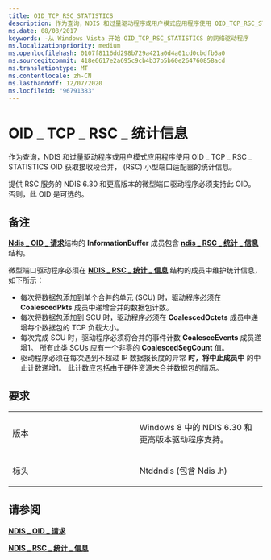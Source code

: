 ```yaml
---
title: OID_TCP_RSC_STATISTICS
description: 作为查询，NDIS 和过量驱动程序或用户模式应用程序使用 OID_TCP_RSC_STATISTICS OID 来获取 (RSC) 小型端口适配器统计信息的接收段合并。
ms.date: 08/08/2017
keywords: -从 Windows Vista 开始 OID_TCP_RSC_STATISTICS 的网络驱动程序
ms.localizationpriority: medium
ms.openlocfilehash: 0107f8116dd298b729a421a0d4a01cd0cbdfb6a0
ms.sourcegitcommit: 418e6617e2a695c9cb4b37b5b60e264760858acd
ms.translationtype: MT
ms.contentlocale: zh-CN
ms.lasthandoff: 12/07/2020
ms.locfileid: "96791383"
---
```

# <a name="oid_tcp_rsc_statistics"></a>OID \_ TCP \_ RSC \_ 统计信息


作为查询，NDIS 和过量驱动程序或用户模式应用程序使用 OID \_ TCP \_ RSC \_ STATISTICS OID 获取接收段合并， (RSC) 小型端口适配器的统计信息。

提供 RSC 服务的 NDIS 6.30 和更高版本的微型端口驱动程序必须支持此 OID。 否则，此 OID 是可选的。

<a name="remarks"></a>备注
-------

[**Ndis \_ OID \_ 请求**](/windows-hardware/drivers/ddi/ndis/ns-ndis-_ndis_oid_request)结构的 **InformationBuffer** 成员包含 [**ndis \_ RSC \_ 统计 \_ 信息**](/windows-hardware/drivers/ddi/ntddndis/ns-ntddndis-_ndis_rsc_statistics_info)结构。

微型端口驱动程序必须在 [**NDIS \_ RSC \_ 统计 \_ 信息**](/windows-hardware/drivers/ddi/ntddndis/ns-ntddndis-_ndis_rsc_statistics_info) 结构的成员中维护统计信息，如下所示：

-   每次将数据包添加到单个合并的单元 (SCU) 时，驱动程序必须在 **CoalescedPkts** 成员中递增合并的数据包计数。
-   每次将数据包添加到 SCU 时，驱动程序必须在 **CoalescedOctets** 成员中递增每个数据包的 TCP 负载大小。
-   每次完成 SCU 时，驱动程序必须将合并的事件计数 **CoalesceEvents** 成员递增1。 所有此类 SCUs 应有一个非零的 **CoalescedSegCount** 值。
-   驱动程序必须在每次遇到不超过 IP 数据报长度的异常 **时，将中止成员中** 的中止计数递增1。 此计数应包括由于硬件资源未合并数据包的情况。

<a name="requirements"></a>要求
------------

<table>
<colgroup>
<col width="50%" />
<col width="50%" />
</colgroup>
<tbody>
<tr class="odd">
<td><p>版本</p></td>
<td><p>Windows 8 中的 NDIS 6.30 和更高版本驱动程序支持。</p></td>
</tr>
<tr class="even">
<td><p>标头</p></td>
<td>Ntddndis (包含 Ndis .h) </td>
</tr>
</tbody>
</table>

## <a name="see-also"></a>请参阅


[**NDIS \_ OID \_ 请求**](/windows-hardware/drivers/ddi/ndis/ns-ndis-_ndis_oid_request)

[**NDIS \_ RSC \_ 统计 \_ 信息**](/windows-hardware/drivers/ddi/ntddndis/ns-ntddndis-_ndis_rsc_statistics_info)

 

